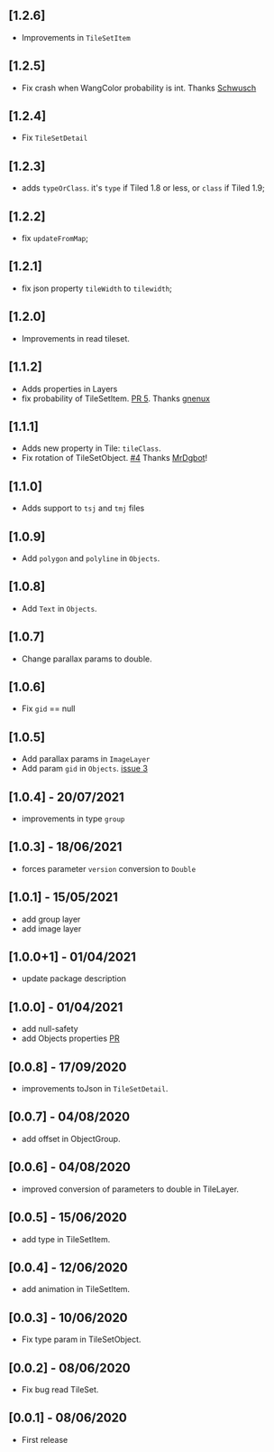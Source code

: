 ## [1.2.6]
* Improvements in `TileSetItem`

## [1.2.5]
* Fix crash when WangColor probability is int. Thanks [Schwusch](https://github.com/Schwusch)

## [1.2.4]
* Fix `TileSetDetail`

## [1.2.3]
* adds `typeOrClass`. it's `type` if Tiled 1.8 or less, or `class` if Tiled 1.9;

## [1.2.2]
* fix `updateFromMap`;

## [1.2.1]
* fix json property `tileWidth` to `tilewidth`;

## [1.2.0]
* Improvements in read tileset.

## [1.1.2]
* Adds properties in Layers
* fix probability of TileSetItem. [PR 5](https://github.com/RafaelBarbosatec/tiled_json_reader/pull/5). Thanks [gnenux](https://github.com/gnenux)

## [1.1.1]
* Adds new property in Tile: `tileClass`.
* Fix rotation of TileSetObject. [#4](https://github.com/RafaelBarbosatec/tiled_json_reader/pull/4) Thanks [MrDgbot](https://github.com/MrDgbot)!

## [1.1.0]
* Adds support to `tsj` and `tmj` files

## [1.0.9]
* Add `polygon` and `polyline` in `Objects`.

## [1.0.8]
* Add `Text` in `Objects`.

## [1.0.7]
* Change parallax params to double.

## [1.0.6]
* Fix `gid` == null

## [1.0.5]
* Add parallax params in `ImageLayer`
* Add param `gid` in `Objects`. [issue 3](https://github.com/RafaelBarbosatec/tiled_json_reader/issues/3)

## [1.0.4] - 20/07/2021
* improvements in type `group`

## [1.0.3] - 18/06/2021
* forces parameter `version` conversion to `Double`

## [1.0.1] - 15/05/2021
* add group layer
* add image layer

## [1.0.0+1] - 01/04/2021
* update package description

## [1.0.0] - 01/04/2021
* add null-safety
* add Objects properties [PR](https://github.com/RafaelBarbosatec/tiled_json_reader/pull/2)

## [0.0.8] - 17/09/2020
* improvements toJson in `TileSetDetail`.

## [0.0.7] - 04/08/2020
* add offset in ObjectGroup.

## [0.0.6] - 04/08/2020
* improved conversion of parameters to double in TileLayer.

## [0.0.5] - 15/06/2020
* add type in TileSetItem.

## [0.0.4] - 12/06/2020
* add animation in TileSetItem.

## [0.0.3] - 10/06/2020
* Fix type param in TileSetObject.

## [0.0.2] - 08/06/2020
* Fix bug read TileSet.

## [0.0.1] - 08/06/2020
* First release
